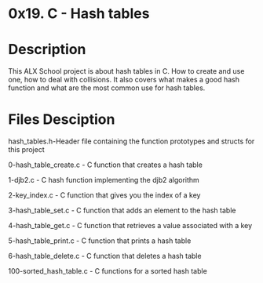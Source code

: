 # 0x19. C - Hash tables
# Description
This ALX School project is about hash tables in C. How to create and use one, how to deal with collisions. It also covers what makes a good hash function and what are the most common use for hash tables.


# Files Desciption
hash_tables.h-Header file containing the function prototypes and structs for this project

0-hash_table_create.c - C function that creates a hash table


1-djb2.c	    -   C hash function implementing the djb2 algorithm

2-key_index.c	    -   C function that gives you the index of a key

3-hash_table_set.c  -   C function that adds an element to the hash table

4-hash_table_get.c  -   C function that retrieves a value associated with a key

5-hash_table_print.c -  C function that prints a hash table

6-hash_table_delete.c - C function that deletes a hash table

100-sorted_hash_table.c	- C functions for a sorted hash table
